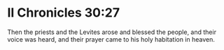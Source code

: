 # II Chronicles 30:27

Then the priests and the Levites arose and blessed the people, and their voice was heard, and their prayer came to his holy habitation in heaven.
